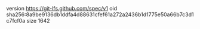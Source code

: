 version https://git-lfs.github.com/spec/v1
oid sha256:8a9be9136db1ddfa4d88631cfef61a272a2436b1d1775e50a66b7c3d1c7fcf0a
size 1642
